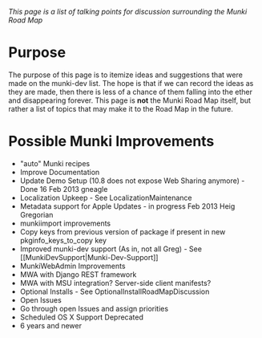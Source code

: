 _This page is a list of talking points for discussion surrounding the Munki Road Map_

# Purpose

The purpose of this page is to itemize ideas and suggestions that were made on the munki-dev list.  The hope is that if we can record the ideas as they are made, then there is less of a chance of them falling into the ether and disappearing forever.  This page is **not** the Munki Road Map itself, but rather a list of topics that may make it to the Road Map in the future.

# Possible Munki Improvements

- "auto" Munki recipes
- Improve Documentation
- Update Demo Setup (10.8 does not expose Web Sharing anymore) - Done 16 Feb 2013 gneagle
- Localization Upkeep - See LocalizationMaintenance
- Metadata support for Apple Updates - in progress Feb 2013 Heig Gregorian
- munkiimport improvements
- Copy keys from previous version of package if present in new pkginfo_keys_to_copy key
- Improved munki-dev support (As in, not all Greg) - See [[MunkiDevSupport|Munki-Dev-Support]]
- MunkiWebAdmin Improvements
- MWA with Django REST framework
- MWA with MSU integration? Server-side client manifests?
- Optional Installs - See OptionalInstallRoadMapDiscussion
- Open Issues
- Go through open Issues and assign priorities
- Scheduled OS X Support Deprecated
- 6 years and newer